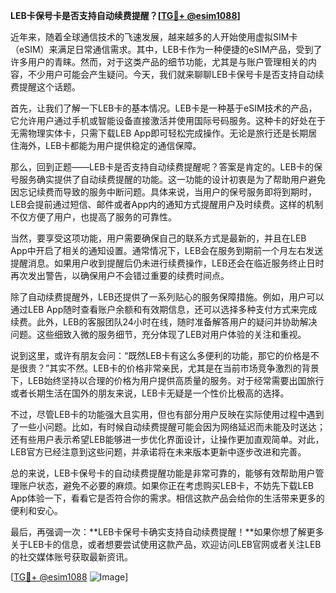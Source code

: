 **LEB卡保号卡是否支持自动续费提醒？[[TG💪+ @esim1088](https://t.me/s/esim1088)]**

近年来，随着全球通信技术的飞速发展，越来越多的人开始使用虚拟SIM卡（eSIM）来满足日常通信需求。其中，LEB卡作为一种便捷的eSIM产品，受到了许多用户的青睐。然而，对于这类产品的细节功能，尤其是与账户管理相关的内容，不少用户可能会产生疑问。今天，我们就来聊聊LEB卡保号卡是否支持自动续费提醒这个话题。

首先，让我们了解一下LEB卡的基本情况。LEB卡是一种基于eSIM技术的产品，它允许用户通过手机或智能设备直接激活并使用国际号码服务。这种卡的好处在于无需物理实体卡，只需下载LEB App即可轻松完成操作。无论是旅行还是长期居住海外，LEB卡都能为用户提供稳定的通信保障。

那么，回到正题——LEB卡是否支持自动续费提醒呢？答案是肯定的。LEB卡的保号服务确实提供了自动续费提醒的功能。这一功能的设计初衷是为了帮助用户避免因忘记续费而导致的服务中断问题。具体来说，当用户的保号服务即将到期时，LEB会提前通过短信、邮件或者App内的通知方式提醒用户及时续费。这样的机制不仅方便了用户，也提高了服务的可靠性。

当然，要享受这项功能，用户需要确保自己的联系方式是最新的，并且在LEB App中开启了相关的通知设置。通常情况下，LEB会在服务到期前一个月左右发送提醒消息。如果用户收到提醒后仍未进行续费操作，LEB还会在临近服务终止日时再次发出警告，以确保用户不会错过重要的续费时间点。

除了自动续费提醒外，LEB还提供了一系列贴心的服务保障措施。例如，用户可以通过LEB App随时查看账户余额和有效期信息，还可以选择多种支付方式来完成续费。此外，LEB的客服团队24小时在线，随时准备解答用户的疑问并协助解决问题。这些细致入微的服务细节，充分体现了LEB对用户体验的关注和重视。

说到这里，或许有朋友会问：“既然LEB卡有这么多便利的功能，那它的价格是不是很贵？”其实不然。LEB卡的价格非常亲民，尤其是在当前市场竞争激烈的背景下，LEB始终坚持以合理的价格为用户提供高质量的服务。对于经常需要出国旅行或者长期生活在国外的朋友来说，LEB卡无疑是一个性价比极高的选择。

不过，尽管LEB卡的功能强大且实用，但也有部分用户反映在实际使用过程中遇到了一些小问题。比如，有时候自动续费提醒可能会因为网络延迟而未能及时送达；还有些用户表示希望LEB能够进一步优化界面设计，让操作更加直观简单。对此，LEB官方已经注意到这些问题，并承诺将在未来版本更新中逐步改进和完善。

总的来说，LEB卡保号卡的自动续费提醒功能是非常可靠的，能够有效帮助用户管理账户状态，避免不必要的麻烦。如果你正在考虑购买LEB卡，不妨先下载LEB App体验一下，看看它是否符合你的需求。相信这款产品会给你的生活带来更多的便利和安心。

最后，再强调一次：**LEB卡保号卡确实支持自动续费提醒！**如果你想了解更多关于LEB卡的信息，或者想要尝试使用这款产品，欢迎访问LEB官网或者关注LEB的社交媒体账号获取最新资讯。

[[TG💪+ @esim1088](https://t.me/s/esim1088) ![Image](https://i.postimg.cc/4NQfJmqS/Snipaste-2025-05-13-00-14-12.png)]